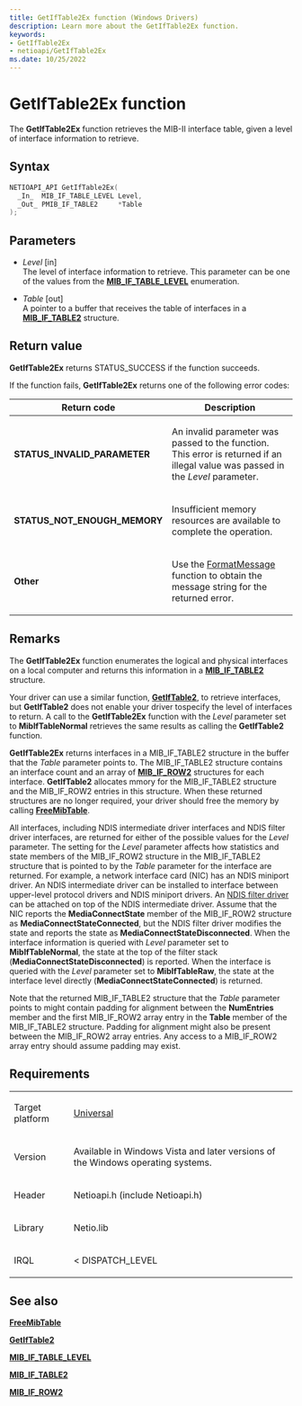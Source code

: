 ```yaml
---
title: GetIfTable2Ex function (Windows Drivers)
description: Learn more about the GetIfTable2Ex function.
keywords:
- GetIfTable2Ex
- netioapi/GetIfTable2Ex
ms.date: 10/25/2022
---
```


# GetIfTable2Ex function

The **GetIfTable2Ex** function retrieves the MIB-II interface table, given a level of interface information to retrieve.

## Syntax

``` c++
NETIOAPI_API GetIfTable2Ex(
  _In_  MIB_IF_TABLE_LEVEL Level,
  _Out_ PMIB_IF_TABLE2     *Table
);
```

## Parameters

- *Level* \[in\]  
   The level of interface information to retrieve. This parameter can be one of the values from the [**MIB\_IF\_TABLE\_LEVEL**](/windows/win32/api/netioapi/ne-netioapi-mib_if_table_level) enumeration.

- *Table* \[out\]  
   A pointer to a buffer that receives the table of interfaces in a [**MIB\_IF\_TABLE2**](mib-if-table2.md) structure.

## Return value

**GetIfTable2Ex** returns STATUS\_SUCCESS if the function succeeds.

If the function fails, **GetIfTable2Ex** returns one of the following error codes:

<table>
<thead>
<tr class="header">
<th>Return code</th>
<th>Description</th>
</tr>
</thead>
<tbody>
<tr class="odd">
<td><strong>STATUS_INVALID_PARAMETER</strong></td>
<td><p>An invalid parameter was passed to the function. This error is returned if an illegal value was passed in the <em>Level</em> parameter.</p></td>
</tr>
<tr class="even">
<td><strong>STATUS_NOT_ENOUGH_MEMORY</strong></td>
<td><p>Insufficient memory resources are available to complete the operation.</p></td>
</tr>
<tr class="odd">
<td><strong>Other</strong></td>
<td><p>Use the <a href="/windows/win32/api/winbase/nf-winbase-formatmessage">FormatMessage</a> function to obtain the message string for the returned error.</p></td>
</tr>
</tbody>
</table>

## Remarks

The **GetIfTable2Ex** function enumerates the logical and physical interfaces on a local computer and returns this information in a [**MIB\_IF\_TABLE2**](mib-if-table2.md) structure.

Your driver can use a similar function, [**GetIfTable2**](getiftable2.md), to retrieve interfaces, but **GetIfTable2** does not enable your driver tospecify the level of interfaces to return. A call to the **GetIfTable2Ex** function with the *Level* parameter set to **MibIfTableNormal** retrieves the same results as calling the **GetIfTable2** function.

**GetIfTable2Ex** returns interfaces in a MIB\_IF\_TABLE2 structure in the buffer that the *Table* parameter points to. The MIB\_IF\_TABLE2 structure contains an interface count and an array of [**MIB\_IF\_ROW2**](mib-if-row2.md) structures for each interface. **GetIfTable2** allocates mmory for the MIB\_IF\_TABLE2 structure and the MIB\_IF\_ROW2 entries in this structure. When these returned structures are no longer required, your driver should free the memory by calling [**FreeMibTable**](freemibtable.md).

All interfaces, including NDIS intermediate driver interfaces and NDIS filter driver interfaces, are returned for either of the possible values for the *Level* parameter. The setting for the *Level* parameter affects how statistics and state members of the MIB\_IF\_ROW2 structure in the MIB\_IF\_TABLE2 structure that is pointed to by the *Table* parameter for the interface are returned. For example, a network interface card (NIC) has an NDIS miniport driver. An NDIS intermediate driver can be installed to interface between upper-level protocol drivers and NDIS miniport drivers. An [NDIS filter driver](introduction-to-ndis-filter-drivers.md) can be attached on top of the NDIS intermediate driver. Assume that the NIC reports the **MediaConnectState** member of the MIB\_IF\_ROW2 structure as **MediaConnectStateConnected**, but the NDIS filter driver modifies the state and reports the state as **MediaConnectStateDisconnected**. When the interface information is queried with *Level* parameter set to **MibIfTableNormal**, the state at the top of the filter stack (**MediaConnectStateDisconnected**) is reported. When the interface is queried with the *Level* parameter set to **MibIfTableRaw**, the state at the interface level directly (**MediaConnectStateConnected**) is returned.

Note that the returned MIB\_IF\_TABLE2 structure that the *Table* parameter points to might contain padding for alignment between the **NumEntries** member and the first MIB\_IF\_ROW2 array entry in the **Table** member of the MIB\_IF\_TABLE2 structure. Padding for alignment might also be present between the MIB\_IF\_ROW2 array entries. Any access to a MIB\_IF\_ROW2 array entry should assume padding may exist.

## Requirements

<table>
<tbody>
<tr class="odd">
<td><p>Target platform</p></td>
<td><a href="/windows-hardware/drivers/develop/target-platforms">Universal</a></td>
</tr>
<tr class="even">
<td><p>Version</p></td>
<td><p>Available in Windows Vista and later versions of the Windows operating systems.</p></td>
</tr>
<tr class="odd">
<td><p>Header</p></td>
<td>Netioapi.h (include Netioapi.h)</td>
</tr>
<tr class="even">
<td><p>Library</p></td>
<td>Netio.lib</td>
</tr>
<tr class="odd">
<td><p>IRQL</p></td>
<td><p>&lt; DISPATCH_LEVEL</p></td>
</tr>
</tbody>
</table>

## See also

[**FreeMibTable**](freemibtable.md)

[**GetIfTable2**](getiftable2.md)

[**MIB\_IF\_TABLE\_LEVEL**](/windows/win32/api/netioapi/ne-netioapi-mib_if_table_level)

[**MIB\_IF\_TABLE2**](mib-if-table2.md)

[**MIB\_IF\_ROW2**](mib-if-row2.md)
